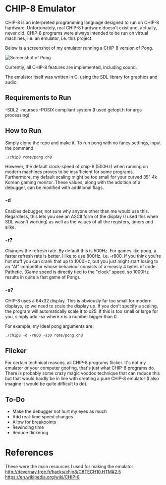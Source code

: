 # CHIP-8 Emulator


CHIP-8 is an interpreted programming language designed to run on CHIP-8 hardware. Unfortunately, real CHIP-8 hardware doesn't exist and, actually, never did. CHIP-8 programs were always intended to be run on virtual machines, i.e. an emulator, i.e. this project.

Below is a screenshot of my emulator running a CHIP-8 version of Pong.

![Screenshot of Pong](https://i.ibb.co/jvFvYLw/pong1.png)

Currently, all CHIP-8 features are implemented, including sound.

The emulator itself was written in C, using the SDL library for graphics and audio.

## Requirements to Run

-SDL2
-ncurses
-POSIX compliant system (I used getopt.h for args processing)

## How to Run
Simply clone the repo and make it. To run pong with no fancy settings, input the command
```
./chip8 roms/pong.ch8
```

However, the default clock-speed of chip-8 (500Hz) when running on modern machines proves to be insufficient for some programs. Furthermore, my default scaling might be too small
for your curved 35" 4k Korean gaming monitor. These values, along with the addition of a debugger, can be modified with additional flags.
### -d
Enables debugger, not sure why anyone other than me would use this.
Regardless, this lets you see an ASCII form of the display (I used this when SDL wasn't working) as well as the values of all the registers, timers and alike.

### -r?
Changes the refresh rate. By default this is 500Hz. For games like pong, a faster refresh rate is better. I like to use 800Hz, i.e. -r800. If you think you're hot stuff you can crank that up to 1000Hz, but you just might start losing to an "AI" competitor whose behaviour consists of a measly 4 bytes of code. Pathetic. (Game speed is directly tied to the "clock" speed, so 1000Hz results in quite a fast game of Pong).

### -s?
CHIP-8 uses a 64x32 display. This is obviously far too small for modern displays, so we need to scale the display up. If you don't specify a scaling, the program
will automatically scale it to x25. If this is too small or large for you, simply add -sx where x is a number bigger than 0. 

For example, my ideal pong arguments are:
```
./chip8 -d -r800 -s30 roms/pong.ch8
```

## Flicker
For certain technical reasons, all CHIP-8 programs flicker. It's not my emulator or your computer goofing, that's just what CHIP-8 programs do. There is probably
some crazy magic voodoo technique that can reduce this but that would hardly be in line with creating a pure CHIP-8 emulator (I also imagine it would be quite difficult to do).

## To-Do
- Make the debugger not hurt my eyes as much
- Add real-time speed changes
- Allow for breakpoints
- Rewinding time
- Reduce flickering

# References
These were the main resources I used for making the emulator
http://devernay.free.fr/hacks/chip8/C8TECH10.HTM#2.5
https://en.wikipedia.org/wiki/CHIP-8

